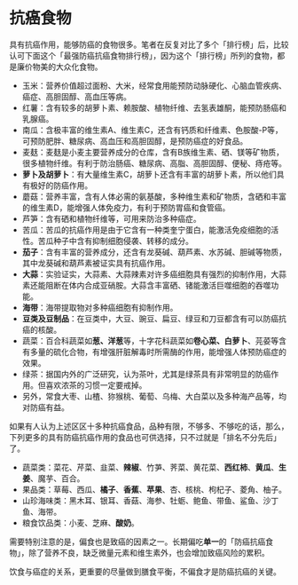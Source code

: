 # 抗癌食物

具有抗癌作用，能够防癌的食物很多。笔者在反复对比了多个「排行榜」后，比较认可下面这个「最强防癌抗癌食物排行榜」，因为这个「排行榜」所列的食物，都是廉价物美的大众化食物。

- 玉米：营养价值超过面粉、大米，经常食用能预防动脉硬化、心脑血管疾病、癌症、高胆固醇、高血压等病。
- 红薯：含有较多的胡萝卜素、赖胺酸、植物纤维、去氢表雄酮，能预防肠癌和乳腺癌。
- 南瓜：含极丰富的维生素A、维生素C，还含有钙质和纤维素、色胺酸-P等，可预防肥胖、糖尿病、高血压和高胆固醇，是预防癌症的好食品。
- 麦麸：麦麸是小麦主要营养成分的仓库，含有B族维生素、硒、镁等矿物质，很多植物纤维。有利于防治肠癌、糖尿病、高脂、高胆固醇、便秘、痔疮等。
- **萝卜及胡萝卜**：有大量维生素C，胡萝卜还含有丰富的胡萝卜素，所以他们具有极好的防癌作用。
- 蘑菇：营养丰富，含有人体必需的氨基酸，多种维生素和矿物质，含硒和丰富的维生素D，能增强人体免疫力，有利于预防胃癌和食管癌。
- 芦笋：含有硒和植物纤维等，可用来防治多种癌症。
- 苦瓜：苦瓜的抗癌作用是由于它含有一种类奎宁蛋白，能激活免疫细胞的活性。苦瓜种子中含有抑制细胞侵袭、转移的成分。
- **茄子**：含有丰富的营养成分，还含有龙葵碱、葫芦素、水苏碱、胆碱等物质，其中龙葵碱和葫芦素被证实具有抗癌作用。
- **大蒜**：实验证实，大蒜素、大蒜辣素对许多癌细胞具有强烈的抑制作用，大蒜素还能阻断在体内合成亚硝胺。大蒜含丰富硒、锗能激活巨噬细胞的吞噬功能。
- **海带**：海带提取物对多种癌细胞有抑制作用。
- **豆类及豆制品**：在豆类中，大豆、豌豆、扁豆、绿豆和刀豆都含有可以防癌抗癌的核酸。
- 蔬菜：百合科蔬菜如**葱、洋葱**等，十字花科蔬菜如**卷心菜、白萝卜**、芫荽等含有多量的硫化合物，有增强肝脏解毒时所需酶的作用，能增强人体预防癌症的效果。
- 绿茶：据国内外的广泛研究，认为茶叶，尤其是绿茶具有非常明显的防癌作用。但喜欢浓茶的习惯一定要戒掉。
- 另外，常食大枣、山楂、狝猴桃、葡萄、乌梅、大白菜以及多种海产品等，均对防癌有益。

如果有人认为上述区区十多种抗癌食品，品种有限，不够多、不够吃的话，那么，下列更多的具有防癌抗癌作用的食品也可供选择，只不过就是「排名不分先后」了。

- 蔬菜类：菜花、芹菜、韭菜、**辣椒**、竹芛、荠菜、黄花菜、**西红柿**、**黄瓜**、**生姜**、魔芋、百合。
- 果品类：草莓、西瓜、**橘子**、**香蕉**、**苹果**、杏、核桃、枸杞子、菱角、柚子。
- 山珍海味类：黑木耳、银耳、香菇、海参、牡蛎、鲍鱼、带鱼、鲨鱼、沙丁鱼、海带。
- 粮食饮品类：小麦、芝麻、**酸奶**。

需要特别注意的是，偏食也是致癌的因素之一。长期偏吃**单一**的「防癌抗癌食物」，除了营养不良，缺乏微量元素和维生素外，也会增加致癌风险的累积。

饮食与癌症的关系，更重要的尽量做到膳食平衡，不偏食才是防癌抗癌的关键。


